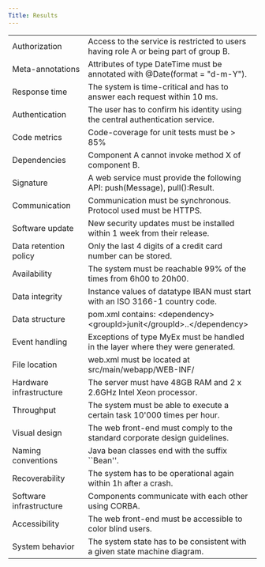 ```yaml
---
Title: Results
---
```



| | |
|---|---|
|Authorization | Access to the service is restricted to users having role A or being part of group B.   
|Meta-annotations | Attributes of type DateTime must be annotated with @Date(format = "d-m-Y").	                                         
|Response time | The system is time-critical and has to answer each request within 10 ms.                   					 
|Authentication | The user has to confirm his identity using the central authentication service.	              	 
|Code metrics	  | Code-coverage for unit tests must be > 85%
|Dependencies | Component A cannot invoke method X of component B.
|Signature  | A web service must provide the following API: push(Message), pull():Result.                                  
|Communication  | Communication must be synchronous. Protocol used must be HTTPS.                                              
|Software update  | New security updates must be installed within 1 week from their release.                                                             
|Data retention policy | Only the last 4 digits of a credit card number can be stored. 	  
|Availability | The system must be reachable 99% of the times from 6h00 to 20h00.	 
|Data integrity | Instance values of datatype IBAN must start with an ISO 3166-1 country code.             
|Data structure | pom.xml contains: &lt;dependency>&lt;groupId>junit&lt;/groupId>..&lt;/dependency>	         	                     
|Event handling | Exceptions of type MyEx must be handled in the layer where they were generated.        	                                    
|File location | web.xml must be located at src/main/webapp/WEB-INF/                		     
|Hardware infrastructure | The server must have 48GB RAM and 2 x 2.6GHz Intel Xeon processor.                                                          
|Throughput | The system must be able to execute a certain task 10'000 times per hour.         
|Visual design  | The web front-end must comply to the standard corporate design guidelines.                      
|Naming conventions  | Java bean classes end with the suffix ``Bean\''.       
|Recoverability | The system has to be operational again within 1h after a crash.
|Software infrastructure | Components communicate with each other using CORBA.                   		 
|Accessibility | The web front-end must be accessible to color blind users.                                                             
|System behavior  | The system state has to be consistent with a given state  machine diagram.
